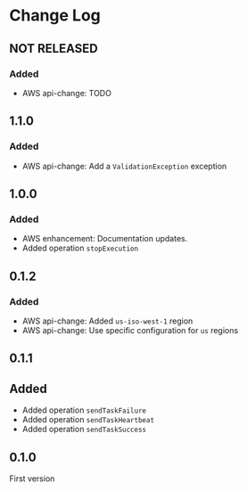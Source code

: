 # Change Log

## NOT RELEASED

### Added

- AWS api-change: TODO

## 1.1.0

### Added

- AWS api-change: Add a `ValidationException` exception

## 1.0.0

### Added

- AWS enhancement: Documentation updates.
- Added operation `stopExecution`

## 0.1.2

### Added

- AWS api-change: Added `us-iso-west-1` region
- AWS api-change: Use specific configuration for `us` regions

## 0.1.1

## Added

- Added operation `sendTaskFailure`
- Added operation `sendTaskHeartbeat`
- Added operation `sendTaskSuccess`
## 0.1.0

First version
